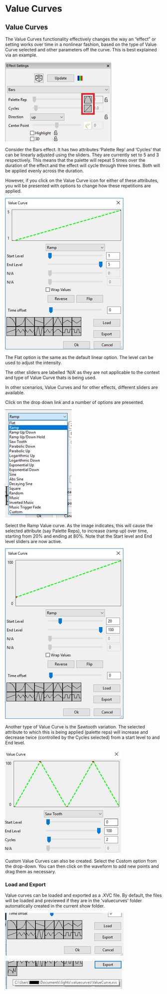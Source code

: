 # Value Curves

## Value Curves

The Value Curves functionality effectively changes the way an “effect” or setting works over time in a nonlinear fashion, based on the type of Value Curve selected and other parameters off the curve. This is best explained via an example.

![](<../../.gitbook/assets/image (72) (1).png>)

Consider the Bars effect. It has two attributes ‘Palette Rep’ and ‘Cycles’ that can be linearly adjusted using the sliders. They are currently set to 5 and 3 respectively. This means that the palette will repeat 5 times over the duration of the effect and the effect will cycle through three times. Both will be applied evenly across the duration.

However, if you click on the Value Curve icon for either of these attributes, you will be presented with options to change how these repetitions are applied.

![Value Curve Dialog](<../../.gitbook/assets/image (719).png>)

The Flat option is the same as the default linear option. The level can be used to adjust the intensity.

The other sliders are labelled ‘N/A’ as they are not applicable to the context and type of Value Curve thats is being used.

In other scenarios, Value Curves and for other effects, different sliders are available.

Click on the drop down link and a number of options are presented.

![Value Curve Types](<../../.gitbook/assets/image (279).png>)

Select the Ramp Value curve. As the image indicates, this will cause the selected attribute (say Palette Reps), to increase (ramp up) over time, starting from 20% and ending at 80%. Note that the Start level and End level sliders are now active.

![](<../../.gitbook/assets/image (203) (1).png>)

Another type of Value Curve is the Sawtooth variation. The selected attribute to which this is being applied (palette reps) will increase and decrease twice (controlled by the Cycles selected) from a start level to and End level.

![](<../../.gitbook/assets/image (748).png>)

Custom Value Curves can also be created. Select the Custom option from the drop-down. You can then click on the waveform to add new points and drag them as necessary.

### Load and Export

Value curves can be loaded and exported as a .XVC file. By default, the files will be loaded and previewed if they are in the 'valuecurves' folder automatically created in the current show folder.

![](<../../.gitbook/assets/image (250).png>)

![](<../../.gitbook/assets/image (808) (1).png>)
